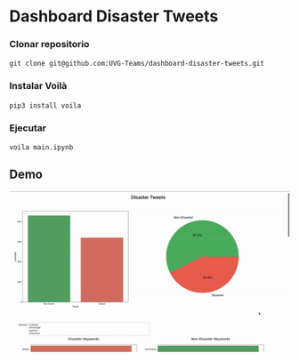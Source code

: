 # Dashboard Disaster Tweets


### Clonar repositorio
```` 
git clone git@github.com:UVG-Teams/dashboard-disaster-tweets.git
````

### Instalar Voilà
```` 
pip3 install voila
````

### Ejecutar
```` 
voila main.ipynb
````


## Demo
<p align="center">  
    <img src="demo.gif" alt="demo" width="950"/>
</p>

